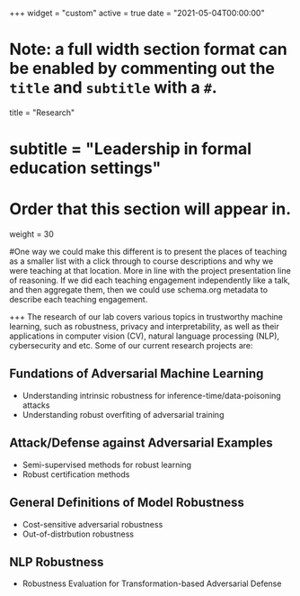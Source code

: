 +++
widget = "custom"
active = true
date = "2021-05-04T00:00:00"

# Note: a full width section format can be enabled by commenting out the `title` and `subtitle` with a `#`.
title = "Research"
# subtitle = "Leadership in formal education settings"


# Order that this section will appear in.
weight = 30

#One way we could make this different is to present the places of teaching as a smaller list with a click through to course descriptions and why we were teaching at that location. More in line with the project presentation line of reasoning. If we did each teaching engagement independently like a talk, and then aggregate them, then we could use schema.org metadata to describe each teaching engagement.

+++
The research of our lab covers various topics in trustworthy machine learning, such as robustness, privacy and interpretability, as well as their applications in computer vision (CV), natural language processing (NLP), cybersecurity and etc. Some of our current research projects are:


<h2>Fundations of Adversarial Machine Learning</h2>

+ Understanding intrinsic robustness for inference-time/data-poisoning attacks
+ Understanding robust overfiting of adversarial training


<h2>Attack/Defense against Adversarial Examples</h2>

+ Semi-supervised methods for robust learning 
+ Robust certification methods


<h2>General Definitions of Model Robustness</h2>

+ Cost-sensitive adversarial robustness
+ Out-of-distrbution robustness


<h2>NLP Robustness</h2>

+ Robustness Evaluation for Transformation-based Adversarial Defense

